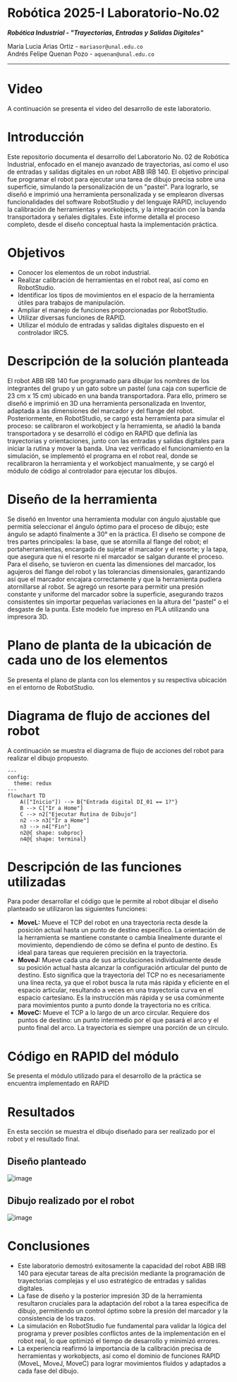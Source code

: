 # Robótica 2025-I Laboratorio-No.02
***Robótica Industrial - "Trayectorias, Entradas y Salidas Digitales"***  
  
Maria Lucia Arias Ortiz - `mariasor@unal.edu.co`  
Andrés Felipe Quenan Pozo - `aquenan@unal.edu.co`
***
# Video
A continuación se presenta el video del desarrollo de este laboratorio. 

# Introducción
Este repositorio documenta el desarrollo del Laboratorio No. 02 de Robótica Industrial, enfocado en el manejo avanzado de trayectorias, así como el uso de entradas y salidas digitales en un robot ABB IRB 140. El objetivo principal fue programar el robot para ejecutar una tarea de dibujo precisa sobre una superficie, simulando la personalización de un "pastel". Para lograrlo, se diseñó e imprimió una herramienta personalizada y se emplearon diversas funcionalidades del software RobotStudio y del lenguaje RAPID, incluyendo la calibración de herramientas y workobjects, y la integración con la banda transportadora y señales digitales. Este informe detalla el proceso completo, desde el diseño conceptual hasta la implementación práctica.

# Objetivos

* Conocer los elementos de un robot industrial.
* Realizar calibración de herramientas en el robot real, así como en RobotStudio.
* Identificar los tipos de movimientos en el espacio de la herramienta útiles para trabajos de manipulación.
* Ampliar el manejo de funciones proporcionadas por RobotStudio.
* Utilizar diversas funciones de RAPID.
* Utilizar el módulo de entradas y salidas digitales dispuesto en el controlador IRC5.

# Descripción de la solución planteada

El robot ABB IRB 140 fue programado para dibujar los nombres de los integrantes del grupo y un gato sobre un pastel (una caja con superficie de 23 cm x 15 cm) ubicado en una banda transportadora. Para ello, primero se diseñó e imprimió en 3D una herramienta personalizada en Inventor, adaptada a las dimensiones del marcador y del flange del robot. Posteriormente, en RobotStudio, se cargó esta herramienta para simular el proceso: se calibraron el workobject y la herramienta, se añadió la banda transportadora y se desarrolló el código en RAPID que definía las trayectorias y orientaciones, junto con las entradas y salidas digitales para iniciar la rutina y mover la banda. Una vez verificado el funcionamiento en la simulación, se implementó el programa en el robot real, donde se recalibraron la herramienta y el workobject manualmente, y se cargó el módulo de código al controlador para ejecutar los dibujos.

# Diseño de la herramienta 
Se diseñó en Inventor una herramienta modular con ángulo ajustable que permitía seleccionar el ángulo óptimo para el proceso de dibujo; este ángulo se adaptó finalmente a 30° en la práctica. El diseño se compone de tres partes principales: la base, que se atornilla al flange del robot; el portaherramientas, encargado de sujetar el marcador y el resorte; y la tapa, que asegura que ni el resorte ni el marcador se salgan durante el proceso. Para el diseño, se tuvieron en cuenta las dimensiones del marcador, los agujeros del flange del robot y las tolerancias dimensionales, garantizando así que el marcador encajara correctamente y que la herramienta pudiera atornillarse al robot. Se agregó un resorte para permitir una presión constante y uniforme del marcador sobre la superficie, asegurando trazos consistentes sin importar pequeñas variaciones en la altura del "pastel" o el desgaste de la punta. Este modelo fue impreso en PLA utilizando una impresora 3D.

# Plano de planta de la ubicación de cada uno de los elementos
Se presenta el plano de planta con los elementos y su respectiva ubicación en el entorno de RobotStudio.


# Diagrama de flujo de acciones del robot
A continuación se muestra el diagrama de flujo de acciones del robot para realizar el dibujo propuesto. 

```mermaid
---
config:
  theme: redux
---
flowchart TD
    A(["Inicio"]) --> B{"Entrada digital DI_01 == 1?"}
    B --> C["Ir a Home"]
    C --> n2["Ejecutar Rutina de Dibujo"]
    n2 --> n3["Ir a Home"]
    n3 --> n4["Fin"]
    n2@{ shape: subproc}
    n4@{ shape: terminal}
```

# Descripción de las funciones utilizadas
Para poder desarrollar el código que le permite al robot dibujar el diseño planteado se utilizaron las siguientes funciones:
* **MoveL:** Mueve el TCP del robot en una trayectoria recta desde la posición actual hasta un punto de destino específico. La orientación de la herramienta se mantiene constante o cambia linealmente durante el movimiento, dependiendo de cómo se defina el punto de destino. Es ideal para tareas que requieren precisión en la trayectoria. 
* **MoveJ:** Mueve cada una de sus articulaciones individualmente desde su posición actual hasta alcanzar la configuración articular del punto de destino. Esto significa que la trayectoria del TCP no es necesariamente una línea recta, ya que el robot busca la ruta más rápida y eficiente en el espacio articular, resultando a veces en una trayectoria curva en el espacio cartesiano. Es la instrucción más rápida y se usa comúnmente para movimientos punto a punto donde la trayectoria no es crítica.
* **MoveC:** Mueve el TCP a lo largo de un arco circular. Requiere dos puntos de destino: un punto intermedio por el que pasará el arco y el punto final del arco. La trayectoria es siempre una porción de un círculo. 

# Código en RAPID del módulo
Se presenta el módulo utilizado para el desarrollo de la práctica se encuentra implementado en RAPID

# Resultados
En esta sección se muestra el dibujo diseñado para ser realizado por el robot y el resultado final.

## Diseño planteado
![image](https://github.com/user-attachments/assets/1d3711cd-1fae-4aed-a44d-16e2b8e43b35)

## Dibujo realizado por el robot
![image](https://github.com/user-attachments/assets/2ee184aa-5804-4355-9b5e-3e141dcff488)

# Conclusiones
* Este laboratorio demostró exitosamente la capacidad del robot ABB IRB 140 para ejecutar tareas de alta precisión mediante la programación de trayectorias complejas y el uso estratégico de entradas y salidas digitales.
* La fase de diseño y la posterior impresión 3D de la herramienta resultaron cruciales para la adaptación del robot a la tarea específica de dibujo, permitiendo un control óptimo sobre la presión del marcador y la consistencia de los trazos.
* La simulación en RobotStudio fue fundamental para validar la lógica del programa y prever posibles conflictos antes de la implementación en el robot real, lo que optimizó el tiempo de desarrollo y minimizó errores.
* La experiencia reafirmó la importancia de la calibración precisa de herramientas y workobjects, así como el dominio de funciones RAPID (MoveL, MoveJ, MoveC) para lograr movimientos fluidos y adaptados a cada fase del dibujo.
